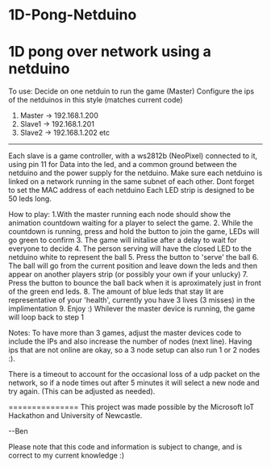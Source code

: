 1D-Pong-Netduino
================

1D pong over network using a netduino
================
To use:
Decide on one netduin to run the game (Master)
Configure the ips of the netduinos in this style (matches current code)
1. Master -> 192.168.1.200
2. Slave1 -> 192.168.1.201
3. Slave2 -> 192.168.1.202
etc
----------------
Each slave is a game controller, with a ws2812b (NeoPixel) connected to it, using pin 11 for Data into the led, and a common ground between the netduino and the power supply for the netduino.
Make sure each netduino is linked on a network running in the same subnet of each other.
Dont forget to set the MAC address of each netduino
Each LED strip is designed to be 50 leds long.

How to play:
1.With the master running each node should show the animation countdown waiting for a player to select the game.
2. While the countdown is running, press and hold the button to join the game, LEDs will go green to confirm
3. The game will initalise after a delay to wait for everyone to decide
4. The person serving will have the closed LED to the netduino white to represent the ball
5. Press the button to 'serve' the ball
6. The ball will go from the current position and leave down the leds and then appear on another players strip (or possibly your own if your unlucky)
7. Press the button to bounce the ball back when it is aproximately just in front of the green end leds.
8. The amount of blue leds that stay lit are representative of your 'health', currently you have 3 lives (3 misses) in the implimentation
9. Enjoy :) Whilever the master device is running, the game will loop back to step 1
 

Notes:
To have more than 3 games, adjust the master devices code to include the IPs and also increase the number of nodes (next line). Having ips that are not online are okay, so a 3 node setup can also run 1 or 2 nodes :).

There is a timeout to account for the occasional loss of a udp packet on the network, so if a node times out after 5 minutes it will select a new node and try again. (This can be adjusted as needed).

===============
This project was made possible by the Microsoft IoT Hackathon and University of Newcastle.

--Ben

Please note that this code and information is subject to change, and is correct to my current knowledge :)
